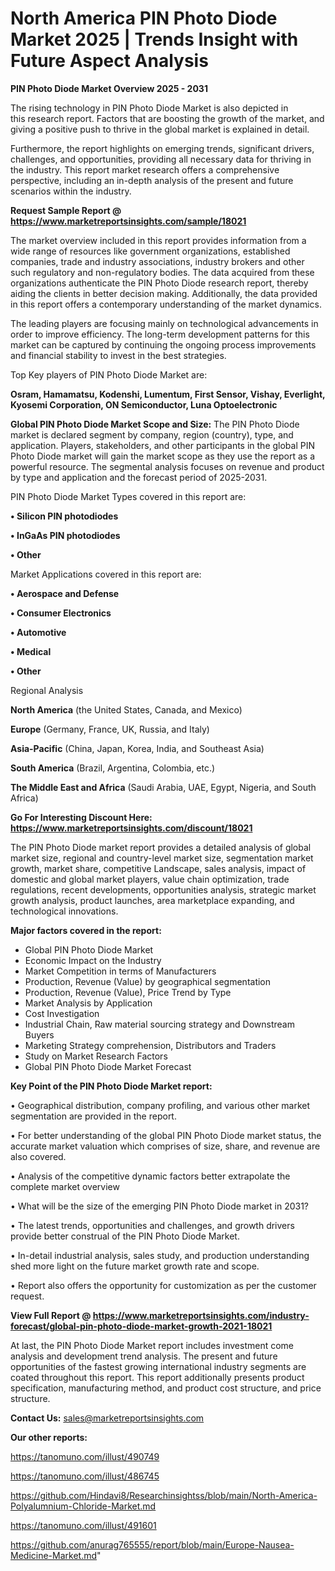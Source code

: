 # North America PIN Photo Diode Market 2025 | Trends Insight with Future Aspect Analysis

<Strong> PIN Photo Diode Market Overview 2025 - 2031</strong>

The rising technology in PIN Photo Diode Market is also depicted in this research report. Factors that are boosting the growth of the market, and giving a positive push to thrive in the global market is explained in detail.

Furthermore, the report highlights on emerging trends, significant drivers, challenges, and opportunities, providing all necessary data for thriving in the industry. This report market research offers a comprehensive perspective, including an in-depth analysis of the present and future scenarios within the industry.

<strong>Request Sample Report @ <a href=https://www.marketreportsinsights.com/sample/18021>https://www.marketreportsinsights.com/sample/18021</a></strong>

The market overview included in this report provides information from a wide range of resources like government organizations, established companies, trade and industry associations, industry brokers and other such regulatory and non-regulatory bodies. The data acquired from these organizations authenticate the PIN Photo Diode research report, thereby aiding the clients in better decision making. Additionally, the data provided in this report offers a contemporary understanding of the market dynamics.

The leading players are focusing mainly on technological advancements in order to improve efficiency. The long-term development patterns for this market can be captured by continuing the ongoing process improvements and financial stability to invest in the best strategies.

Top Key players of PIN Photo Diode Market are:

<strong>Osram, Hamamatsu, Kodenshi, Lumentum, First Sensor, Vishay, Everlight, Kyosemi Corporation, ON Semiconductor, Luna Optoelectronic</strong>

<strong><b>Global PIN Photo Diode Market Scope and Size:</b></strong>
The PIN Photo Diode market is declared segment by company, region (country), type, and application. Players, stakeholders, and other participants in the global PIN Photo Diode market will gain the market scope as they use the report as a powerful resource. The segmental analysis focuses on revenue and product by type and application and the forecast period of 2025-2031.

PIN Photo Diode Market Types covered in this report are:

<strong>• Silicon PIN photodiodes

• InGaAs PIN photodiodes

• Other</strong>

Market Applications covered in this report are:

<strong>• Aerospace and Defense

• Consumer Electronics

• Automotive

• Medical

• Other</strong> 

Regional Analysis

<strong>North America</strong> (the United States, Canada, and Mexico)

<strong>Europe</strong> (Germany, France, UK, Russia, and Italy)

<strong>Asia-Pacific</strong> (China, Japan, Korea, India, and Southeast Asia)

<strong>South America</strong> (Brazil, Argentina, Colombia, etc.)

<strong>The Middle East and Africa</strong> (Saudi Arabia, UAE, Egypt, Nigeria, and South Africa)

<strong>Go For Interesting Discount Here: <a href=https://www.marketreportsinsights.com/discount/18021>https://www.marketreportsinsights.com/discount/18021</a></strong>

The PIN Photo Diode market report provides a detailed analysis of global market size, regional and country-level market size, segmentation market growth, market share, competitive Landscape, sales analysis, impact of domestic and global market players, value chain optimization, trade regulations, recent developments, opportunities analysis, strategic market growth analysis, product launches, area marketplace expanding, and technological innovations.

<strong><b>Major factors covered in the report:</b></strong>
<ul>
  <li>Global PIN Photo Diode Market </li>
  <li>Economic Impact on the Industry</li>
  <li>Market Competition in terms of Manufacturers</li>
  <li>Production, Revenue (Value) by geographical segmentation</li>
  <li>Production, Revenue (Value), Price Trend by Type</li>
  <li>Market Analysis by Application</li>
  <li>Cost Investigation</li>
  <li>Industrial Chain, Raw material sourcing strategy and Downstream Buyers</li>
  <li>Marketing Strategy comprehension, Distributors and Traders</li>
  <li>Study on Market Research Factors</li>
  <li>Global PIN Photo Diode Market Forecast</li>
</ul>

<strong><b>Key Point of the PIN Photo Diode Market report:</b></strong>

• Geographical distribution, company profiling, and various other market segmentation are provided in the report.

• For better understanding of the global PIN Photo Diode market status, the accurate market valuation which comprises of size, share, and revenue are also covered.

• Analysis of the competitive dynamic factors better extrapolate the complete market overview

• What will be the size of the emerging PIN Photo Diode market in 2031?

• The latest trends, opportunities and challenges, and growth drivers provide better construal of the PIN Photo Diode Market.

• In-detail industrial analysis, sales study, and production understanding shed more light on the future market growth rate and scope.

• Report also offers the opportunity for customization as per the customer request.

<strong><b>View Full Report @ <a href=https://www.marketreportsinsights.com/industry-forecast/global-pin-photo-diode-market-growth-2021-18021>https://www.marketreportsinsights.com/industry-forecast/global-pin-photo-diode-market-growth-2021-18021</a></b></strong>


At last, the PIN Photo Diode Market report includes investment come analysis and development trend analysis. The present and future opportunities of the fastest growing international industry segments are coated throughout this report. This report additionally presents product specification, manufacturing method, and product cost structure, and price structure.

<strong>Contact Us:</strong>
sales@marketreportsinsights.com

<strong>Our other reports:</strong>

<a href=https://tanomuno.com/illust/490749>https://tanomuno.com/illust/490749</a>

<a href=https://tanomuno.com/illust/486745>https://tanomuno.com/illust/486745</a>

<a href=https://github.com/Hindavi8/Researchinsightss/blob/main/North-America-Polyalumnium-Chloride-Market.md>https://github.com/Hindavi8/Researchinsightss/blob/main/North-America-Polyalumnium-Chloride-Market.md</a>

<a href=https://tanomuno.com/illust/491601>https://tanomuno.com/illust/491601</a>

<a href=https://github.com/anurag765555/report/blob/main/Europe-Nausea-Medicine-Market.md>https://github.com/anurag765555/report/blob/main/Europe-Nausea-Medicine-Market.md</a>"
